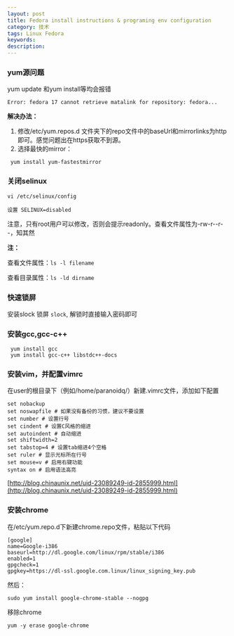```yaml
---
layout: post
title: Fedora install instructions & programing env configuration
category: 技术
tags: Linux Fedora
keywords: 
description: 
---
```


### yum源问题

yum update 和yum install等均会报错

```
Error: fedora 17 cannot retrieve matalink for repository: fedora...
```

**解决办法：**

1. 修改/etc/yum.repos.d 文件夹下的repo文件中的baseUrl和mirrorlinks为http即可。感觉问题出在https获取不到源。
2. 选择最快的mirror：

```
 yum install yum-fastestmirror
```



### 关闭selinux

```
vi /etc/selinux/config 

设置 SELINUX=disabled
```

注意，只有root用户可以修改，否则会提示readonly。查看文件属性为-rw-r--r--，知其然

**注：**

查看文件属性：`ls -l filename`

查看目录属性：`ls -ld dirname`



### 快速锁屏

安装slock
锁屏 `slock`, 解锁时直接输入密码即可


### 安装gcc,gcc-c++

```
 yum install gcc
 yum install gcc-c++ libstdc++-docs
```


### 安装vim，并配置vimrc

在user的根目录下（例如/home/paranoidq/）新建.vimrc文件，添加如下配置

```
set nobackup
set noswapfile # 如果没有备份的习惯，建议不要设置
set number # 设置行号
set cindent # 设置C风格的缩进
set autoindent # 自动缩进
set shiftwidth=2 
set tabstop=4 # 设置tab缩进4个空格
set ruler # 显示光标所在行号
set mouse=v # 启用右键功能
syntax on # 启用语法高亮

```

[http://blog.chinaunix.net/uid-23089249-id-2855999.html](http://blog.chinaunix.net/uid-23089249-id-2855999.html)


### 安装chrome

在/etc/yum.repo.d下新建chrome.repo文件，粘贴以下代码

```
[google]
name=Google-i386
baseurl=http://dl.google.com/linux/rpm/stable/i386
enabled=1
gpgcheck=1
gpgkey=https://dl-ssl.google.com.linux/linux_signing_key.pub
```

然后：

```
sudo yum install google-chrome-stable --nogpg
```

移除chrome

```
yum -y erase google-chrome
```